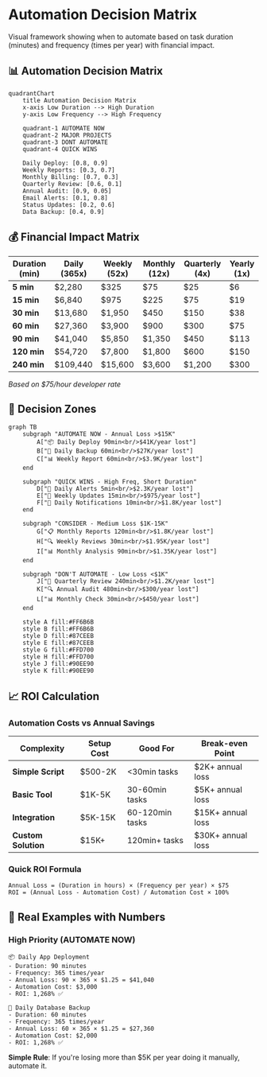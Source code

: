 # Automation Decision Matrix

Visual framework showing when to automate based on task duration (minutes) and frequency (times per year) with financial impact.

## 📊 Automation Decision Matrix

```mermaid
quadrantChart
    title Automation Decision Matrix
    x-axis Low Duration --> High Duration
    y-axis Low Frequency --> High Frequency

    quadrant-1 AUTOMATE NOW
    quadrant-2 MAJOR PROJECTS
    quadrant-3 DONT AUTOMATE
    quadrant-4 QUICK WINS

    Daily Deploy: [0.8, 0.9]
    Weekly Reports: [0.3, 0.7]
    Monthly Billing: [0.7, 0.3]
    Quarterly Review: [0.6, 0.1]
    Annual Audit: [0.9, 0.05]
    Email Alerts: [0.1, 0.8]
    Status Updates: [0.2, 0.6]
    Data Backup: [0.4, 0.9]
```

## 💰 Financial Impact Matrix

| Duration (min) | Daily (365x) | Weekly (52x) | Monthly (12x) | Quarterly (4x) | Yearly (1x) |
|----------------|--------------|---------------|---------------|----------------|-------------|
| **5 min** | $2,280 | $325 | $75 | $25 | $6 |
| **15 min** | $6,840 | $975 | $225 | $75 | $19 |
| **30 min** | $13,680 | $1,950 | $450 | $150 | $38 |
| **60 min** | $27,360 | $3,900 | $900 | $300 | $75 |
| **90 min** | $41,040 | $5,850 | $1,350 | $450 | $113 |
| **120 min** | $54,720 | $7,800 | $1,800 | $600 | $150 |
| **240 min** | $109,440 | $15,600 | $3,600 | $1,200 | $300 |

*Based on $75/hour developer rate*

## 🎯 Decision Zones

```mermaid
graph TB
    subgraph "AUTOMATE NOW - Annual Loss >$15K"
        A["📦 Daily Deploy 90min<br/>$41K/year lost"]
        B["🔄 Daily Backup 60min<br/>$27K/year lost"]
        C["📊 Weekly Report 60min<br/>$3.9K/year lost"]
    end

    subgraph "QUICK WINS - High Freq, Short Duration"
        D["📧 Daily Alerts 5min<br/>$2.3K/year lost"]
        E["📝 Weekly Updates 15min<br/>$975/year lost"]
        F["🔔 Daily Notifications 10min<br/>$1.8K/year lost"]
    end

    subgraph "CONSIDER - Medium Loss $1K-15K"
        G["📋 Monthly Reports 120min<br/>$1.8K/year lost"]
        H["🔍 Weekly Reviews 30min<br/>$1.95K/year lost"]
        I["📊 Monthly Analysis 90min<br/>$1.35K/year lost"]
    end

    subgraph "DON'T AUTOMATE - Low Loss <$1K"
        J["📝 Quarterly Review 240min<br/>$1.2K/year lost"]
        K["🔍 Annual Audit 480min<br/>$300/year lost"]
        L["📊 Monthly Check 30min<br/>$450/year lost"]
    end

    style A fill:#FF6B6B
    style B fill:#FF6B6B
    style D fill:#87CEEB
    style E fill:#87CEEB
    style G fill:#FFD700
    style H fill:#FFD700
    style J fill:#90EE90
    style K fill:#90EE90
```

## 📈 ROI Calculation

### Automation Costs vs Annual Savings

| Complexity | Setup Cost | Good For | Break-even Point |
|------------|------------|----------|------------------|
| **Simple Script** | $500-2K | <30min tasks | $2K+ annual loss |
| **Basic Tool** | $1K-5K | 30-60min tasks | $5K+ annual loss |
| **Integration** | $5K-15K | 60-120min tasks | $15K+ annual loss |
| **Custom Solution** | $15K+ | 120min+ tasks | $30K+ annual loss |

### Quick ROI Formula
```
Annual Loss = (Duration in hours) × (Frequency per year) × $75
ROI = (Annual Loss - Automation Cost) / Automation Cost × 100%
```

## 🚀 Real Examples with Numbers

### High Priority (AUTOMATE NOW)
```
📦 Daily App Deployment
- Duration: 90 minutes
- Frequency: 365 times/year
- Annual Loss: 90 × 365 × $1.25 = $41,040
- Automation Cost: $3,000
- ROI: 1,268% ✅

🔄 Daily Database Backup
- Duration: 60 minutes
- Frequency: 365 times/year
- Annual Loss: 60 × 365 × $1.25 = $27,360
- Automation Cost: $2,000
- ROI: 1,268% ✅
```


**Simple Rule**: If you're losing more than $5K per year doing it manually, automate it.
